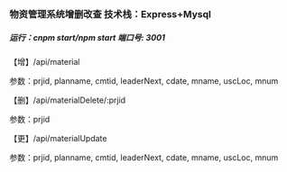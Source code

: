 ### 物资管理系统增删改查    技术栈：Express+Mysql
##### 运行：cnpm start/npm start   端口号: 3001

【增】/api/material

参数：prjid, planname, cmtid, leaderNext, cdate, mname, uscLoc, mnum

【删】/api/materialDelete/:prjid

参数：prjid

【更】/api/materialUpdate

参数：prjid, planname, cmtid, leaderNext, cdate, mname, uscLoc, mnum